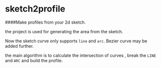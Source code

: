 # sketch2profile
####Make profiles from your 2d sketch.

the project is used for generating the area from the sketch.

Now the sketch curve only supports `line` and `arc`. 
Bezier curve may be added further.


the main algorithm is to calculate the intersection of curves ,
break the `LINE` and `ARC` and build the profile.
